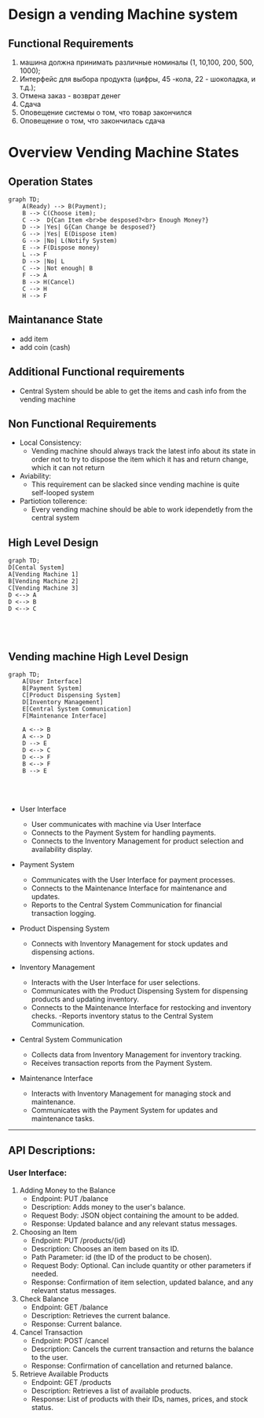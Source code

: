 # Design a vending Machine system

## Functional Requirements

1. машина должна принимать различные номиналы (1, 10,100, 200, 500, 1000);
2. Интерфейс для выбора продукта (цифры, 45 -кола, 22 - шоколадка, и т.д.);
3. Отмена заказ - возврат денег
4. Сдача
6. Оповещение системы о том, что товар закончился
7. Oповещение о том, что закончилась сдача


# Overview Vending Machine States
## Operation States
```mermaid
graph TD;
    A(Ready) --> B(Payment);
    B --> C(Choose item);
    C -->  D{Can Item <br>be desposed?<br> Enough Money?}
    D --> |Yes| G{Can Change be desposed?}
    G --> |Yes| E(Dispose item)
    G --> |No| L(Notify System)
    E --> F(Dispose money)
    L --> F
    D --> |No| L
    C --> |Not enough| B
    F --> A
    B --> H(Cancel)
    C --> H
    H --> F
```

## Maintanance State
 - add item
 - add coin (cash)

## Additional Functional requirements
- Central System should be able to get the items and cash info from the vending machine


## Non Functional Requirements
- Local Consistency:
    - Vending machine should always track the latest info about its state in order not to try to dispose the item which it has and return change, which it can not return
- Aviability:
    - This requirement can be slacked since vending machine is quite self-looped system
- Partiotion tollerence:
    - Every vending machine should be able to work idependetly from the central system

## High Level Design
```mermaid
graph TD;
D[Cental System]
A[Vending Machine 1]
B[Vending Machine 2]
C[Vending Machine 3]
D <--> A
D <--> B
D <--> C
```
<br></br>
## Vending machine High Level Design
```mermaid
graph TD;
    A[User Interface]
    B[Payment System]
    C[Product Dispensing System]
    D[Inventory Management]
    E[Central System Communication]
    F[Maintenance Interface]
    
    A <--> B
    A <--> D
    D --> E
    D <--> C
    D <--> F
    B <--> F
    B --> E

```
<br></br>
- User Interface
    - User communicates with machine via User Interface
    - Connects to the Payment System  for handling payments.
    - Connects to the Inventory Management for product selection and availability display.
- Payment System
    - Communicates with the User Interface for payment processes.
    - Connects to the Maintenance Interface for maintenance and updates.
    - Reports to the Central System Communication for financial transaction logging.
- Product Dispensing System
    - Connects with Inventory Management for stock updates and dispensing actions.
- Inventory Management
    - Interacts with the User Interface for user selections.
    - Communicates with the Product Dispensing System for dispensing products and updating inventory.
    - Connects to the Maintenance Interface for restocking and inventory checks.
    -Reports inventory status to the Central System Communication.

- Central System Communication
    - Collects data from Inventory Management for inventory tracking.
    - Receives transaction reports from the Payment System.
    
- Maintenance Interface

    - Interacts with Inventory Management for managing stock and maintenance.
    - Communicates with the Payment System for updates and maintenance tasks.
---

## API Descriptions:

### User Interface:
1. Adding Money to the Balance
    - Endpoint: PUT /balance
    - Description: Adds money to the user's balance.
    - Request Body: JSON object containing the amount to be added.
    - Response: Updated balance and any relevant status messages.
2. Choosing an Item
    -   Endpoint: PUT /products/{id}
    - Description: Chooses an item based on its ID.
    -   Path Parameter: id (the ID of the product to be chosen).
    -   Request Body: Optional. Can include quantity or other parameters if needed.
    - Response: Confirmation of item selection, updated balance, and any relevant status messages.
3. Check Balance
    - Endpoint: GET /balance
    - Description: Retrieves the current balance.
    - Response: Current balance.
4. Cancel Transaction
    - Endpoint: POST /cancel
    - Description: Cancels the current transaction and returns the balance to the user.
    -   Response: Confirmation of cancellation and returned balance.
5. Retrieve Available Products
    -   Endpoint: GET /products
    -   Description: Retrieves a list of available products.
    -   Response: List of products with their IDs, names, prices, and stock status.

##